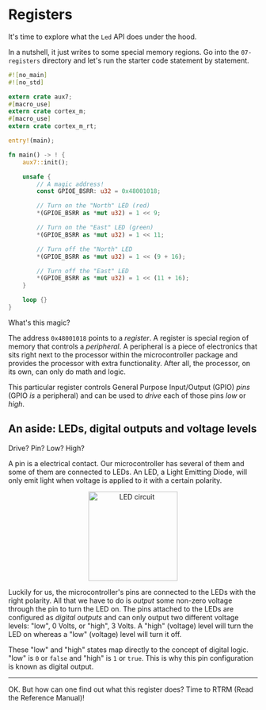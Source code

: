 # Registers

It's time to explore what the `Led` API does under the hood.

In a nutshell, it just writes to some special memory regions. Go into the `07-registers` directory
and let's run the starter code statement by statement.

``` rust
#![no_main]
#![no_std]

extern crate aux7;
#[macro_use]
extern crate cortex_m;
#[macro_use]
extern crate cortex_m_rt;

entry!(main);

fn main() -> ! {
    aux7::init();

    unsafe {
        // A magic address!
        const GPIOE_BSRR: u32 = 0x48001018;

        // Turn on the "North" LED (red)
        *(GPIOE_BSRR as *mut u32) = 1 << 9;

        // Turn on the "East" LED (green)
        *(GPIOE_BSRR as *mut u32) = 1 << 11;

        // Turn off the "North" LED
        *(GPIOE_BSRR as *mut u32) = 1 << (9 + 16);

        // Turn off the "East" LED
        *(GPIOE_BSRR as *mut u32) = 1 << (11 + 16);
    }

    loop {}
}
```

What's this magic?

The address `0x48001018` points to a *register*. A register is special region of memory that
controls a *peripheral*. A peripheral is a piece of electronics that sits right next to the
processor within the microcontroller package and provides the processor with extra functionality.
After all, the processor, on its own, can only do math and logic.

This particular register controls General Purpose Input/Output (GPIO) *pins* (GPIO *is* a
peripheral) and can be used to *drive* each of those pins *low* or *high*.

## An aside: LEDs, digital outputs and voltage levels

Drive? Pin? Low? High?

A pin is a electrical contact. Our microcontroller has several of them and some of them are
connected to LEDs. An LED, a Light Emitting Diode, will only emit light when voltage is applied to
it with a certain polarity.

<p align="center">
<img height=180 title="LED circuit" src="https://upload.wikimedia.org/wikipedia/commons/c/c9/LED_circuit.svg">
</p>

Luckily for us, the microcontroller's pins are connected to the LEDs with the right polarity. All
that we have to do is *output* some non-zero voltage through the pin to turn the LED on. The pins
attached to the LEDs are configured as *digital outputs* and can only output two different voltage
levels: "low", 0 Volts, or "high", 3 Volts. A "high" (voltage) level will turn the LED on whereas
a "low" (voltage) level will turn it off.

These "low" and "high" states map directly to the concept of digital logic. "low" is `0` or `false`
and "high" is `1` or `true`. This is why this pin configuration is known as digital output.

---

OK. But how can one find out what this register does? Time to RTRM (Read the Reference Manual)!
